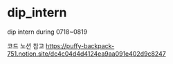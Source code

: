 # dip_intern
dip intern during 0718~0819


코드 노션 참고
https://puffy-backpack-751.notion.site/dc4c04d4d4124ea9aa091e402d9c8247
